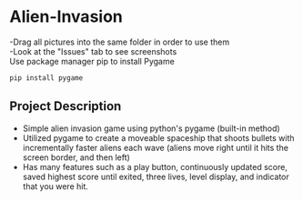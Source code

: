 # Alien-Invasion
-Drag all pictures into the same folder in order to use them\
-Look at the "Issues" tab to see screenshots\
Use package manager pip to install Pygame
```bash
pip install pygame
```

## Project Description
- Simple alien invasion game using python's pygame (built-in method)
- Utilized pygame to create a moveable spaceship that shoots bullets with incrementally faster aliens each wave (aliens move right until it hits the screen border, and then left)
- Has many features such as a play button, continuously updated score, saved highest score until exited, three lives, level display, and indicator that you were hit.
